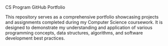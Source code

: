 CS Program GitHub Portfolio

This repository serves as a comprehensive portfolio showcasing projects and assignments completed during my Computer Science coursework. It is designed to demonstrate my understanding and application of various programming concepts, data structures, algorithms, and software development best practices.

